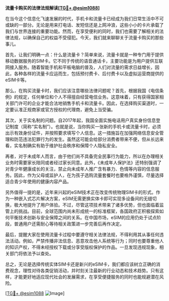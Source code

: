 **流量卡购买的法律法规解读[[TG💪+ @esim1088](https://t.me/s/esim1088)]**

在当今这个信息化飞速发展的时代，手机卡和流量卡已经成为我们日常生活中不可或缺的一部分。无论是用来打电话、发短信还是上网冲浪，这些小小的卡片承载了我们与世界连接的重要功能。然而，在享受便利的同时，我们也需要了解相关的法律法规，以确保自己的权益不受侵犯。今天，我们就来聊聊关于流量卡购买的那些事儿。

首先，让我们明确一点：什么是流量卡？简单来说，流量卡就是一种专门用于提供移动数据服务的SIM卡。它不同于传统的语音通话卡，主要功能是为用户提供互联网接入服务。随着智能手机和平板电脑的普及，人们对流量的需求日益增长，因此，各种各样的流量卡应运而生，包括预付费卡、后付费卡以及虚拟运营商提供的eSIM卡等。

那么，在购买流量卡时，我们应该注意哪些法律问题呢？首先，根据我国《电信条例》的规定，任何单位和个人不得擅自经营电信业务。这意味着，只有获得国家相关部门许可的企业才能合法地销售手机卡和流量卡。因此，在选择购买渠道时，一定要认准正规商家或官方授权的代理商，避免上当受骗。

其次，关于实名制的问题。自2017年起，我国全面实施电话用户真实身份信息登记制度（简称“实名制”）。也就是说，当你购买一张新的手机卡或流量卡时，必须出示有效身份证件，并按照要求填写个人信息。这一措施旨在加强网络信息安全管理和防范违法犯罪行为的发生。虽然这可能会给部分消费者带来不便，但从长远来看，实名制确实有助于维护社会秩序和保障个人隐私安全。

再者，对于未成年人而言，由于他们尚不具备完全民事行为能力，所以在办理相关业务时需要家长陪同或者经过家长同意。此外，《未成年人保护法》还特别强调了对青少年健康成长的关注，禁止向未成年人推广含有暴力、色情等内容的信息服务。因此，作为父母或监护人，在为孩子选购流量套餐时也要格外谨慎，尽量选择适合青少年使用的健康内容产品。

另外值得一提的是，近年来兴起的eSIM技术正在改变传统物理SIM卡的形式。作为一种嵌入式芯片解决方案，eSIM无需更换实体卡即可实现多设备间的无缝切换，极大地提升了用户体验。不过，尽管这项技术带来了诸多优势，但也面临着监管上的挑战。目前，全球范围内尚未形成统一的标准框架，各国政府正积极探索如何平衡技术创新与安全保障之间的关系。在中国市场，eSIM的应用仍处于试点阶段，普通用户还需耐心等待相关政策进一步完善后再作决定。

最后，提醒大家在使用流量卡过程中要遵守相关法律法规，不得利用其从事任何违法活动。例如，严禁传播非法信息、恶意攻击他人系统等行为；同时也要尊重他人的知识产权，不得未经授权下载或分享受版权保护的作品。一旦发现违规现象，相关部门将依法予以查处。

总之，无论是选择传统实体SIM卡还是新兴的eSIM卡，我们都应该树立正确的消费观念，理性对待各类促销活动，并时刻关注最新的行业动态和技术趋势。只有这样，才能更好地适应现代社会的发展需求，在享受便捷服务的同时也能规避潜在风险。

[[TG💪+ @esim1088](https://t.me/s/esim1088) ![Image](https://i.postimg.cc/4NQfJmqS/Snipaste-2025-05-13-00-14-12.png)]